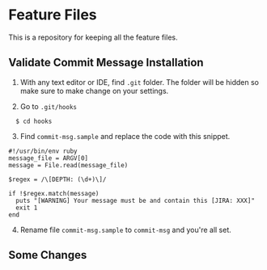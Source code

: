 # Feature Files

This is a repository for keeping all the feature files.

## Validate Commit Message Installation

1. With any text editor or IDE, find `.git` folder. The folder
will be hidden so make sure to make change on your settings.

2. Go to `.git/hooks`

```
  $ cd hooks
```

3. Find `commit-msg.sample` and replace the code with this snippet.

```
#!/usr/bin/env ruby
message_file = ARGV[0]
message = File.read(message_file)

$regex = /\[DEPTH: (\d+)\]/

if !$regex.match(message)
  puts "[WARNING] Your message must be and contain this [JIRA: XXX]"
  exit 1
end
```

4. Rename file `commit-msg.sample` to `commit-msg` and you're all set.

## Some Changes
